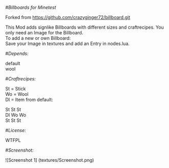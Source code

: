 #*Billboards for Minetest*

Forked from
https://github.com/crazyginger72/billboard.git

This Mod adds signlike Billboards with different sizes and craftrecipes.
You only need an Image for the Billboard.  
To add a new or own Billboard:  
Save your Image in textures and add an Entry in nodes.lua.

#*Depends:*

default  
wool  

#*Craftrecipes:*

St = Stick  
Wo = Wool  
DI = Item from default:  

St St St  
DI Wo Wo  
St St St  

#*License:*

WTFPL

#*Screenshot:*

![Screenshot 1] (textures/Screenshot.png)
